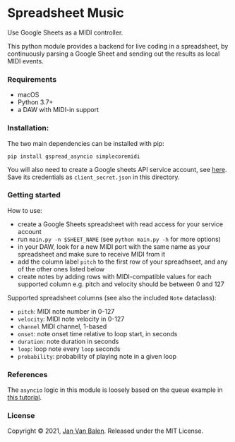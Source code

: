 # Spreadsheet Music

Use Google Sheets as a MIDI controller.

This python module provides a backend for live coding in a spreadsheet, by continuously
parsing a Google Sheet and sending out the results as local MIDI events.

### Requirements

- macOS
- Python 3.7+
- a DAW with MIDI-in support

### Installation:

The two main dependencies can be installed with pip:
```
pip install gspread_asyncio simplecoremidi
```

You will also need to create a Google sheets API service account, see [here](https://gspread.readthedocs.io/en/latest/oauth2.html#for-bots-using-service-account). Save its credentials as `client_secret.json` in this directory.

### Getting started

How to use:
- create a Google Sheets spreadsheet with read access for your service account
- run `main.py -n $SHEET_NAME` (see `python main.py -h` for more options)
- in your DAW, look for a new MIDI port with the same name as your spreadsheet and make sure to receive MIDI from it
- add the column label `pitch` to the first row of your spreadhseet, and any of the other ones listed below
- create notes by adding rows with MIDI-compatible values for each supported column
  e.g. pitch and velocity should be between 0 and 127

Supported spreadsheet columns (see also the included `Note` dataclass):
- `pitch`: MIDI note number in 0-127
- `velocity`: MIDI note velocity in 0-127
- `channel` MIDI channel, 1-based
- `onset`: note onset time relative to loop start, in seconds
- `duration`: note duration in seconds
- `loop`: loop note every `loop` seconds
- `probability`: probability of playing note in a given loop

### References

The `asyncio` logic in this module is loosely based on the queue example in [this tutorial](https://realpython.com/async-io-python/).

### License

Copyright © 2021, [Jan Van Balen](https://jvbalen.github.io). Released under the MIT License.

